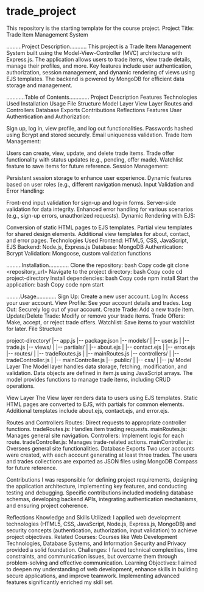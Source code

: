 # trade_project
This repository is the starting template for the course project. 
Project Title: Trade Item Management System

..........Project Description...........
This project is a Trade Item Management System built using the Model-View-Controller (MVC) architecture with Express.js. The application allows users to trade items, view trade details, manage their profiles, and more. Key features include user authentication, authorization, session management, and dynamic rendering of views using EJS templates. The backend is powered by MongoDB for efficient data storage and management.

............Table of Contents.............
Project Description
Features
Technologies Used
Installation
Usage
File Structure
Model Layer
View Layer
Routes and Controllers
Database Exports
Contributions
Reflections
Features
User Authentication and Authorization:

Sign up, log in, view profile, and log out functionalities.
Passwords hashed using Bcrypt and stored securely.
Email uniqueness validation.
Trade Item Management:

Users can create, view, update, and delete trade items.
Trade offer functionality with status updates (e.g., pending, offer made).
Watchlist feature to save items for future reference.
Session Management:

Persistent session storage to enhance user experience.
Dynamic features based on user roles (e.g., different navigation menus).
Input Validation and Error Handling:

Front-end input validation for sign-up and log-in forms.
Server-side validation for data integrity.
Enhanced error handling for various scenarios (e.g., sign-up errors, unauthorized requests).
Dynamic Rendering with EJS:

Conversion of static HTML pages to EJS templates.
Partial view templates for shared design elements.
Additional view templates for about, contact, and error pages.
Technologies Used
Frontend: HTML5, CSS, JavaScript, EJS
Backend: Node.js, Express.js
Database: MongoDB
Authentication: Bcrypt
Validation: Mongoose, custom validation functions

..........Installation.............
Clone the repository:
bash
Copy code
git clone <repository_url>
Navigate to the project directory:
bash
Copy code
cd project-directory
Install dependencies:
bash
Copy code
npm install
Start the application:
bash
Copy code
npm start

.........Usage.............
Sign Up: Create a new user account.
Log In: Access your user account.
View Profile: See your account details and trades.
Log Out: Securely log out of your account.
Create Trade: Add a new trade item.
Update/Delete Trade: Modify or remove your trade items.
Trade Offers: Make, accept, or reject trade offers.
Watchlist: Save items to your watchlist for later.
File Structure

project-directory/
|-- app.js
|-- package.json
|-- models/
|   |-- user.js
|   |-- trade.js
|-- views/
|   |-- partials/
|   |-- about.ejs
|   |-- contact.ejs
|   |-- error.ejs
|-- routes/
|   |-- tradeRoutes.js
|   |-- mainRoutes.js
|-- controllers/
|   |-- tradeController.js
|   |-- mainController.js
|-- public/
|   |-- css/
|   |-- js/
Model Layer
The Model layer handles data storage, fetching, modification, and validation. Data objects are defined in item.js using JavaScript arrays. The model provides functions to manage trade items, including CRUD operations.

View Layer
The View layer renders data to users using EJS templates. Static HTML pages are converted to EJS, with partials for common elements. Additional templates include about.ejs, contact.ejs, and error.ejs.

Routes and Controllers
Routes: Direct requests to appropriate controller functions.
tradeRoutes.js: Handles item trading requests.
mainRoutes.js: Manages general site navigation.
Controllers: Implement logic for each route.
tradeController.js: Manages trade-related actions.
mainController.js: Oversees general site functionalities.
Database Exports
Two user accounts were created, with each account generating at least three trades. The users and trades collections are exported as JSON files using MongoDB Compass for future reference.

Contributions
I was responsible for defining project requirements, designing the application architecture, implementing key features, and conducting testing and debugging. Specific contributions included modeling database schemas, developing backend APIs, integrating authentication mechanisms, and ensuring project coherence.

Reflections
Knowledge and Skills Utilized: I applied web development technologies (HTML5, CSS, JavaScript, Node.js, Express.js, MongoDB) and security concepts (authentication, authorization, input validation) to achieve project objectives.
Related Courses: Courses like Web Development Technologies, Database Systems, and Information Security and Privacy provided a solid foundation.
Challenges: I faced technical complexities, time constraints, and communication issues, but overcame them through problem-solving and effective communication.
Learning Objectives: I aimed to deepen my understanding of web development, enhance skills in building secure applications, and improve teamwork. Implementing advanced features significantly enriched my skill set.
